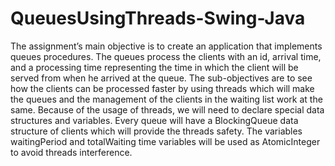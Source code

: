 # QueuesUsingThreads-Swing-Java
The assignment’s main objective is to create an application that implements queues  procedures. The queues process the clients with an id, arrival time, and a processing time  representing the time in which the client will be served from when he arrived at the  queue. 
The sub-objectives are to see how the clients can be processed faster by using threads 
which will make the queues and the management of the clients in the waiting list work at 
the same. Because of the usage of threads, we will need to declare special data structures 
and variables.
Every queue will have a BlockingQueue data structure of clients which will 
provide the threads safety. The variables waitingPeriod and totalWaiting time variables 
will be used as AtomicInteger to avoid threads interference.
